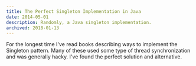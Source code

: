 ```yaml
---
title: The Perfect Singleton Implementation in Java
date: 2014-05-01
description: Randomly, a Java singleton implementation.
archived: 2018-01-13
---
```


For the longest time I've read books describing ways to implement the Singleton pattern. Many of these used some type of thread synchronization and was generally hacky. I've found the perfect solution and alternative.

<code data-gist-id="1a9e989c2f3abfb7e2a6"></code>
